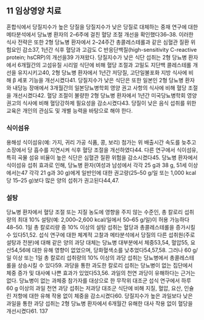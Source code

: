 ## 11 임상영양 치료

혼합식에서 당질지수가 높은 당질을 당질지수가 낮은 당질로 대체하는 중재 연구에 대한 메타분석에서 당뇨병 환자의 2–6주에 걸친 혈당 조절 개선을 확인했다36–38. 이러한 식사 전략은 또한 2형 당뇨병 환자에서 2–24주간 총콜레스테롤과 같은 심혈관 질환 위험요인 감소37, 1년간 식후 혈당과 고감도 C 반응단백질(high-sensitivity C-reactive protein; hsCRP)의 개선을39 가져왔다. 당질지수가 낮은 식단 섭취는 2형 당뇨병 환자에서 6개월간의 고섬유질 시리얼 식단에 비해 혈당 조절과 고밀도 지단백 콜레스테롤 개선을 유지시키고40, 2형 당뇨병 환자에서 1년간 저당질, 고단일불포화 지방 식사에 비해 β 세포 기능을 개선시켰다41. 당질지수가 낮은 식단은 또한 일본인 2형 당뇨병 환자와 내당능 장애에서 3개월간의 일본당뇨병학회 영양 권고 사항의 식사에 비해 혈당 조절을 개선시켰다42. 혈당 조절이 불량한 2형 당뇨병 환자에서 1년간 미국당뇨병학회 영양 권고의 식사에 비해 혈당강하제 필요성을 감소시켰다43. 당질이 낮은 음식 섭취를 위한 교육은 개인의 관심도 및 개별 능력을 바탕으로 해야 한다.

### 식이섬유
용해성 식이섬유(예: 가지, 귀리 가공 식품, 콩, 보리) 첨가는 위 배출시간 속도를 늦추고 소장에서 당 흡수를 지연시켜 식후 혈당 조절을 개선하였다44. 다른 연구에서 식이섬유, 특히 곡물 섬유 비율이 높은 식단은 심혈관 질환 위험을 감소시켰다45. 당뇨병 환자에서 식이섬유 섭취 효과로 인해, 당뇨병 환자(여성과 남성에서 각각 25 g과 38 g, 51세 이상에서는47 각각 21 g과 30 g)에게 일반인에 대한 권고량(25–50 g/일 또는 1,000 kcal당 15–25 g)보다 많은 양의 섭취가 권고된다44,47.

### 설탕
당뇨병 환자에서 혈당 조절 또는 지질 농도에 영향을 주지 않는 수준인, 총 칼로리 섭취량의 최대 10% 설탕(예: 2,000–2,600 kcal/일에서 50–65 g/일)이 허용 가능하다48–50. 1일 총 칼로리량 중 10% 이상의 설탕 섭취는 혈당과 총콜레스테롤을 증가시킬 수 있다51,52.
섭식 연구에 대한 체계적 고찰과 메타분석에서 당질의 다른 섭취원(주로 설탕과 전분)에 대해 같은 양의 과당 대체는 당뇨병 대부분에서 체중53,54, 혈압55, 요산54,56에 대한 유해 영향이 없었으며, 당화혈색소를 낮추었다54,57,58. 그러나 60 g/일 이상 또는 1일 총 칼로리 섭취량의 10% 이상의 과당 섭취는 당뇨병에서 총콜레스테롤을 상승시킬 수 있다59. 과당을 통한 과도한 칼로리 섭취는 당뇨병이 없는 집단에서 체중 증가 및 대사예 나쁜 효과가 있었다53,56.
과일의 천연 과당이 유해하다는 근거는 없다. 당뇨병이 없는 과체중 참가자를 대상으로 한 무작위 대조군 섭식 연구에서 하루 60 g 이상의 과일 천연 과당 섭취는 저과당 대조군 식단에 비해 지질, 혈압, 요산, 인슐린 저항에 대한 유해 작용 없이 체중을 감소시켰다60. 당질지수가 높은 과일보다 낮은 과일을 통한 과당 섭취는 2형 당뇨병 환자에서 6개월간 유해한 대사 작용 없이 혈당을 개선시켰다61.
<PAGE>137